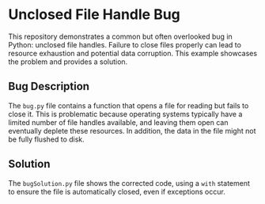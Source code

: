 # Unclosed File Handle Bug

This repository demonstrates a common but often overlooked bug in Python: unclosed file handles.  Failure to close files properly can lead to resource exhaustion and potential data corruption.  This example showcases the problem and provides a solution.

## Bug Description

The `bug.py` file contains a function that opens a file for reading but fails to close it.  This is problematic because operating systems typically have a limited number of file handles available, and leaving them open can eventually deplete these resources.  In addition, the data in the file might not be fully flushed to disk.

## Solution

The `bugSolution.py` file shows the corrected code, using a `with` statement to ensure the file is automatically closed, even if exceptions occur.